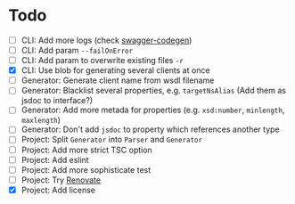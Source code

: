 # Todo

- [ ] CLI: Add more logs (check [swagger-codegen](https://swagger.io/tools/swagger-codegen/))
- [ ] CLI: Add param `--failOnError`
- [ ] CLI: Add param to overwrite existing files `-r`
- [x] CLI: Use blob for generating several clients at once
- [ ] Generator: Generate client name from wsdl filename
- [ ] Generator: Blacklist several properties, e.g. `targetNsAlias` (Add them as jsdoc to interface?)
- [ ] Generator: Add more metada for properties (e.g. `xsd:number`, `minlength`, `maxlength`)
- [ ] Generator: Don't add `jsdoc` to property which references another type
- [ ] Project: Split `Generator` into `Parser` and `Generator`
- [ ] Project: Add more strict TSC option
- [ ] Project: Add eslint
- [ ] Project: Add more sophisticate test
- [ ] Project: Try [Renovate](https://www.whitesourcesoftware.com/free-developer-tools/renovate)
- [x] Project: Add license